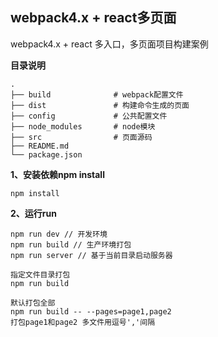 ## webpack4.x + react多页面

webpack4.x + react 多入口，多页面项目构建案例

**目录说明**

```shell
.
├── build              # webpack配置文件
├── dist               # 构建命令生成的页面
├── config             # 公共配置文件
├── node_modules       # node模块
├── src                # 页面源码
├── README.md
└── package.json
```

**1、安装依赖npm install**

```
npm install
```

**2、运行run**

```
npm run dev // 开发环境
npm run build // 生产环境打包
npm run server // 基于当前目录启动服务器

指定文件目录打包
npm run build

默认打包全部
npm run build -- --pages=page1,page2
打包page1和page2 多文件用逗号','间隔

```
